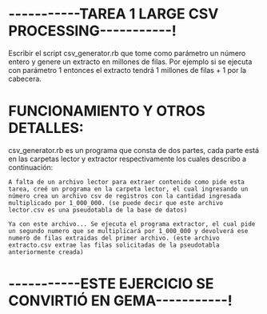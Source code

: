 # -----------TAREA 1 LARGE CSV PROCESSING-----------!

Escribir el script csv_generator.rb que tome como parámetro un número entero y genere un extracto en millones de filas. Por ejemplo si se ejecuta con parámetro 1 entonces el extracto tendrá 1 millones de filas + 1 por la cabecera.

# FUNCIONAMIENTO Y OTROS DETALLES:

csv_generator.rb es un programa que consta de dos partes, cada parte está en las carpetas lector y extractor respectivamente los cuales describo a continuación:

    A falta de un archivo lector para extraer contenido como pide esta tarea, creé un programa en la carpeta lector, el cual ingresando un número crea un archivo csv de registros con la cantidad ingresada multiplicado por 1_000_000. (se puede decir que este archivo lector.csv es una pseudotabla de la base de datos)

    Ya con este archivo... Se ejecuta el programa extractor, el cual pide un segundo numero que se multiplicará por 1_000_000 y devolverá ese numero de filas extraidas del primer archivo. (este archivo extracto.csv extrae las filas solicitadas de la pseudotabla anteriormente creada)

# -----------ESTE EJERCICIO SE CONVIRTIÓ EN GEMA-----------!